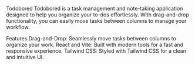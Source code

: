 Todobored
Todobored is a task management and note-taking application designed to help you organize your to-dos effortlessly. With drag-and-drop functionality, you can easily move tasks between columns to manage your workflow.

Features
Drag-and-Drop: Seamlessly move tasks between columns to organize your work.
React and Vite: Built with modern tools for a fast and responsive experience.
Tailwind CSS: Styled with Tailwind CSS for a clean and intuitive UI.
